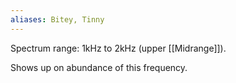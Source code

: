 ```yaml
---
aliases: Bitey, Tinny
---
```


Spectrum range: 1kHz to 2kHz (upper [[Midrange]]).

Shows up on abundance of this frequency.
